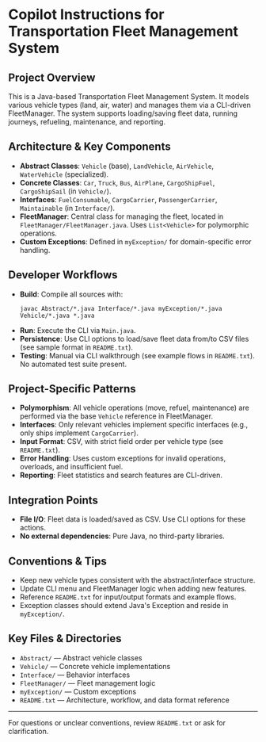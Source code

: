 # Copilot Instructions for Transportation Fleet Management System

## Project Overview
This is a Java-based Transportation Fleet Management System. It models various vehicle types (land, air, water) and manages them via a CLI-driven FleetManager. The system supports loading/saving fleet data, running journeys, refueling, maintenance, and reporting.

## Architecture & Key Components
- **Abstract Classes**: `Vehicle` (base), `LandVehicle`, `AirVehicle`, `WaterVehicle` (specialized).
- **Concrete Classes**: `Car`, `Truck`, `Bus`, `AirPlane`, `CargoShipFuel`, `CargoShipSail` (in `Vehicle/`).
- **Interfaces**: `FuelConsumable`, `CargoCarrier`, `PassengerCarrier`, `Maintainable` (in `Interface/`).
- **FleetManager**: Central class for managing the fleet, located in `FleetManager/FleetManager.java`. Uses `List<Vehicle>` for polymorphic operations.
- **Custom Exceptions**: Defined in `myException/` for domain-specific error handling.

## Developer Workflows
- **Build**: Compile all sources with:
  ```
  javac Abstract/*.java Interface/*.java myException/*.java Vehicle/*.java *.java
  ```
- **Run**: Execute the CLI via `Main.java`.
- **Persistence**: Use CLI options to load/save fleet data from/to CSV files (see sample format in `README.txt`).
- **Testing**: Manual via CLI walkthrough (see example flows in `README.txt`). No automated test suite present.

## Project-Specific Patterns
- **Polymorphism**: All vehicle operations (move, refuel, maintenance) are performed via the base `Vehicle` reference in FleetManager.
- **Interfaces**: Only relevant vehicles implement specific interfaces (e.g., only ships implement `CargoCarrier`).
- **Input Format**: CSV, with strict field order per vehicle type (see `README.txt`).
- **Error Handling**: Uses custom exceptions for invalid operations, overloads, and insufficient fuel.
- **Reporting**: Fleet statistics and search features are CLI-driven.

## Integration Points
- **File I/O**: Fleet data is loaded/saved as CSV. Use CLI options for these actions.
- **No external dependencies**: Pure Java, no third-party libraries.

## Conventions & Tips
- Keep new vehicle types consistent with the abstract/interface structure.
- Update CLI menu and FleetManager logic when adding new features.
- Reference `README.txt` for input/output formats and example flows.
- Exception classes should extend Java's Exception and reside in `myException/`.

## Key Files & Directories
- `Abstract/` — Abstract vehicle classes
- `Vehicle/` — Concrete vehicle implementations
- `Interface/` — Behavior interfaces
- `FleetManager/` — Fleet management logic
- `myException/` — Custom exceptions
- `README.txt` — Architecture, workflow, and data format reference

---
For questions or unclear conventions, review `README.txt` or ask for clarification.
